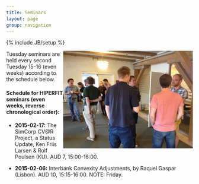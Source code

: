 ```yaml
---
title: Seminars
layout: page
group: navigation
---
```

{% include JB/setup %}

<img width="350" alt="HIPERFIT dinner" align="right" src="/images/hiperfit2.jpg">
Tuesday seminars are held every second Tuesday 15-16 (even weeks) according to the schedule below.


#### Schedule for HIPERFIT seminars (even weeks, reverse chronological order):

- __2015-02-17:__ The SimCorp CV@R Project, a Status Update, Ken Friis Larsen & Rolf Poulsen (KU). AUD 7, 15:00-16:00.

- __2015-02-06:__ Interbank Convexity Adjustments, by Raquel Gaspar (Lisbon). AUD 10, 15:15-16:00. NOTE: Friday.
